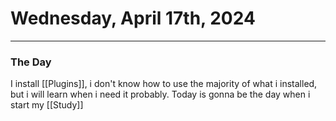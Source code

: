 # Wednesday, April 17th, 2024
---
### The Day
I install [[Plugins]], i don't know how to use the majority of what i installed, but i will learn when i need it probably.
Today is gonna be the day when i start my [[Study]]
